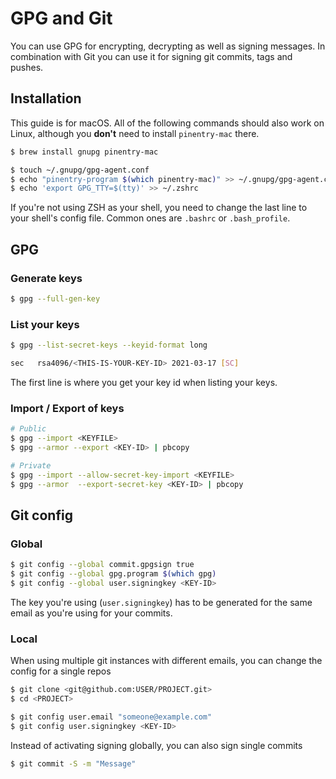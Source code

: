 # GPG and Git

You can use GPG for encrypting, decrypting as well as signing messages. In
combination with Git you can use it for signing git commits, tags and pushes.

## Installation

This guide is for macOS. All of the following commands should also work on
Linux, although you **don't** need to install `pinentry-mac` there.

```bash
$ brew install gnupg pinentry-mac
```

```bash
$ touch ~/.gnupg/gpg-agent.conf
$ echo "pinentry-program $(which pinentry-mac)" >> ~/.gnupg/gpg-agent.conf
$ echo 'export GPG_TTY=$(tty)' >> ~/.zshrc
```

If you're not using ZSH as your shell, you need to change the last line to your
shell's config file. Common ones are `.bashrc` or `.bash_profile`.

## GPG

### Generate keys

```bash
$ gpg --full-gen-key
```

### List your keys

```bash
$ gpg --list-secret-keys --keyid-format long

sec   rsa4096/<THIS-IS-YOUR-KEY-ID> 2021-03-17 [SC]
```

The first line is where you get your key id when listing your keys.

### Import / Export of keys

```bash
# Public
$ gpg --import <KEYFILE>
$ gpg --armor --export <KEY-ID> | pbcopy

# Private
$ gpg --import --allow-secret-key-import <KEYFILE>
$ gpg --armor  --export-secret-key <KEY-ID> | pbcopy
```

## Git config

### Global

```bash
$ git config --global commit.gpgsign true
$ git config --global gpg.program $(which gpg)
$ git config --global user.signingkey <KEY-ID>
```

The key you're using (`user.signingkey`) has to be generated for the same email
as you're using for your commits.

### Local

When using multiple git instances with different emails, you can change the
config for a single repos

```bash
$ git clone <git@github.com:USER/PROJECT.git>
$ cd <PROJECT>

$ git config user.email "someone@example.com"
$ git config user.signingkey <KEY-ID>
```

Instead of activating signing globally, you can also sign single commits

```bash
$ git commit -S -m "Message"
```
